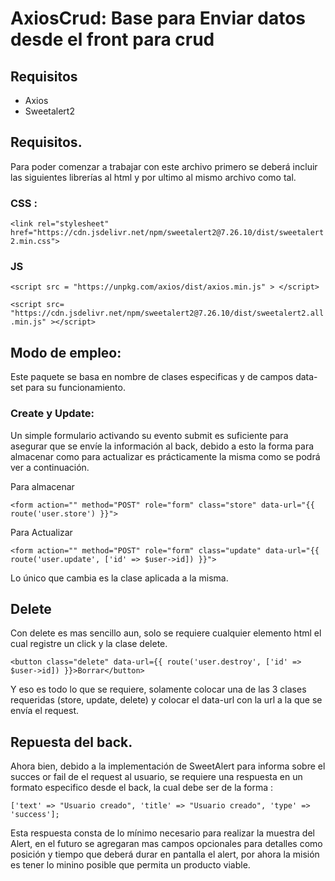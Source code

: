 # AxiosCrud: Base para Enviar datos desde el front para crud

## Requisitos
* Axios
* Sweetalert2

## Requisitos.
Para poder comenzar a trabajar con este archivo primero se deberá incluir las siguientes librerías al html y por ultimo al mismo archivo como tal.

### CSS :
`<link rel="stylesheet" href="https://cdn.jsdelivr.net/npm/sweetalert2@7.26.10/dist/sweetalert2.min.css">`

### JS
`<script src = "https://unpkg.com/axios/dist/axios.min.js" > </script>`

`<script src= "https://cdn.jsdelivr.net/npm/sweetalert2@7.26.10/dist/sweetalert2.all.min.js" ></script>`

## Modo de empleo:

Este paquete se basa en nombre de clases especificas y de campos data-set para su funcionamiento.

### Create y Update:
Un simple formulario activando su evento submit es suficiente para asegurar que se envíe la información al back, debido a esto la forma para almacenar como para actualizar es prácticamente la misma como se podrá ver a continuación.

Para almacenar

`<form action="" method="POST" role="form" class="store" data-url="{{ route('user.store') }}">`

Para Actualizar

`<form action="" method="POST" role="form" class="update" data-url="{{ route('user.update', ['id' => $user->id]) }}">`

Lo único que cambia es la clase aplicada a la misma.

## Delete

Con delete es mas sencillo aun, solo se requiere cualquier elemento html el cual registre un click y la clase delete.

`<button class="delete" data-url={{ route('user.destroy', ['id' => $user->id]) }}>Borrar</button>`

Y eso es todo lo que se requiere, solamente colocar una de las 3 clases requeridas (store, update, delete) y colocar el data-url con la url a la que se envía el request.

## Repuesta del back.
Ahora bien, debido a la implementación de SweetAlert para informa sobre el succes or fail de el request al usuario, se requiere una respuesta en un formato especifico desde el back, la cual debe ser de la forma :

`['text' => "Usuario creado", 'title' => "Usuario creado", 'type' => 'success'];`

Esta respuesta consta de lo mínimo necesario para realizar la muestra del Alert, en el futuro se agregaran mas campos opcionales para detalles como posición y tiempo que deberá durar en pantalla el alert, por ahora la misión es tener lo minino posible que permita un producto viable.